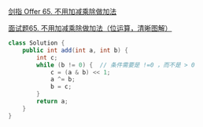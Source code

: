 [剑指 Offer 65. 不用加减乘除做加法](https://leetcode-cn.com/problems/bu-yong-jia-jian-cheng-chu-zuo-jia-fa-lcof/)

[面试题65. 不用加减乘除做加法（位运算，清晰图解）](https://leetcode-cn.com/problems/bu-yong-jia-jian-cheng-chu-zuo-jia-fa-lcof/solution/mian-shi-ti-65-bu-yong-jia-jian-cheng-chu-zuo-ji-7/)

```java
class Solution {
    public int add(int a, int b) {
        int c;
        while (b != 0) {  // 条件需要是 !=0 ，而不是 > 0
            c = (a & b) << 1;
            a ^= b;
            b = c;
        }
        return a;
    }
}
```


